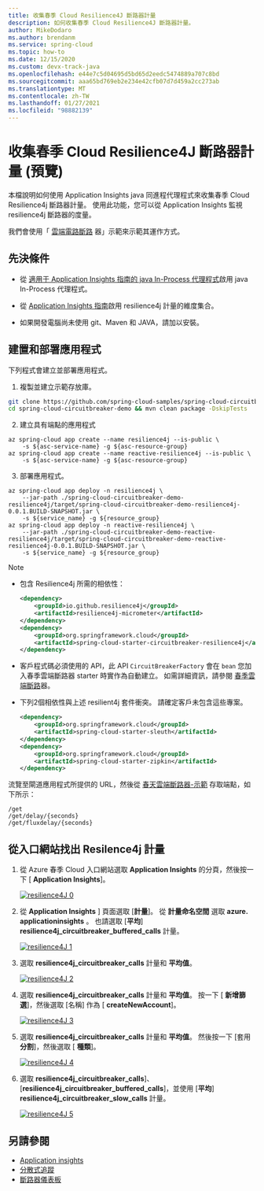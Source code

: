 ```yaml
---
title: 收集春季 Cloud Resilience4J 斷路器計量
description: 如何收集春季 Cloud Resilience4J 斷路器計量。
author: MikeDodaro
ms.author: brendanm
ms.service: spring-cloud
ms.topic: how-to
ms.date: 12/15/2020
ms.custom: devx-track-java
ms.openlocfilehash: e44e7c5d04695d5bd65d2eedc5474889a707c8bd
ms.sourcegitcommit: aaa65bd769eb2e234e42cfb07d7d459a2cc273ab
ms.translationtype: MT
ms.contentlocale: zh-TW
ms.lasthandoff: 01/27/2021
ms.locfileid: "98882139"
---
```

# <a name="collect-spring-cloud-resilience4j-circuit-breaker-metrics-preview"></a>收集春季 Cloud Resilience4J 斷路器計量 (預覽) 

本檔說明如何使用 Application Insights java 同進程代理程式來收集春季 Cloud Resilience4j 斷路器計量。  使用此功能，您可以從 Application Insights 監視 resilience4j 斷路器的度量。

我們會使用「 [雲端電路斷路](https://github.com/spring-cloud-samples/spring-cloud-circuitbreaker-demo) 器」示範來示範其運作方式。

## <a name="prerequisites"></a>先決條件

* 從 [適用于 Application Insights 指南的 java In-Process 代理程式](./spring-cloud-howto-application-insights.md#enable-java-in-process-agent-for-application-insights)啟用 java In-Process 代理程式。 

* 從 [Application Insights 指南](../azure-monitor/app/pre-aggregated-metrics-log-metrics.md#custom-metrics-dimensions-and-pre-aggregation)啟用 resilience4j 計量的維度集合。

* 如果開發電腦尚未使用 git、Maven 和 JAVA，請加以安裝。

## <a name="build-and-deploy-apps"></a>建置和部署應用程式

下列程式會建立並部署應用程式。

1. 複製並建立示範存放庫。

```bash
git clone https://github.com/spring-cloud-samples/spring-cloud-circuitbreaker-demo.git
cd spring-cloud-circuitbreaker-demo && mvn clean package -DskipTests
```

2. 建立具有端點的應用程式

```azurecli
az spring-cloud app create --name resilience4j --is-public \
    -s ${asc-service-name} -g ${asc-resource-group}
az spring-cloud app create --name reactive-resilience4j --is-public \
    -s ${asc-service-name} -g ${asc-resource-group}
```

3. 部署應用程式。

```azurecli
az spring-cloud app deploy -n resilience4j \
    --jar-path ./spring-cloud-circuitbreaker-demo-resilience4j/target/spring-cloud-circuitbreaker-demo-resilience4j-0.0.1.BUILD-SNAPSHOT.jar \
    -s ${service_name} -g ${resource_group}
az spring-cloud app deploy -n reactive-resilience4j \
    --jar-path ./spring-cloud-circuitbreaker-demo-reactive-resilience4j/target/spring-cloud-circuitbreaker-demo-reactive-resilience4j-0.0.1.BUILD-SNAPSHOT.jar \
    -s ${service_name} -g ${resource_group}
```

> [!Note]
>
> * 包含 Resilience4j 所需的相依性：
>
>   ```xml
>   <dependency>
>       <groupId>io.github.resilience4j</groupId>
>       <artifactId>resilience4j-micrometer</artifactId>
>   </dependency>
>   <dependency>
>       <groupId>org.springframework.cloud</groupId>
>       <artifactId>spring-cloud-starter-circuitbreaker-resilience4j</artifactId>
>   </dependency>
>   ```
> * 客戶程式碼必須使用的 API，此 API `CircuitBreakerFactory` 會在 `bean` 您加入春季雲端斷路器 starter 時實作為自動建立。 如需詳細資訊，請參閱 [春季雲端斷路](https://spring.io/projects/spring-cloud-circuitbreaker#overview)器。
>
> * 下列2個相依性與上述 resilient4j 套件衝突。  請確定客戶未包含這些專案。
>
>   ```xml
>   <dependency>
>       <groupId>org.springframework.cloud</groupId>
>       <artifactId>spring-cloud-starter-sleuth</artifactId>
>   </dependency>
>   <dependency>
>       <groupId>org.springframework.cloud</groupId>
>       <artifactId>spring-cloud-starter-zipkin</artifactId>
>   </dependency>
>   ```
>
>
> 流覽至閘道應用程式所提供的 URL，然後從 [春天雲端斷路器-示範](https://github.com/spring-cloud-samples/spring-cloud-circuitbreaker-demo) 存取端點，如下所示：
>
>   ```console
>   /get
>   /get/delay/{seconds}
>   /get/fluxdelay/{seconds}
>   ```

## <a name="locate-resilence4j-metrics-from-portal"></a>從入口網站找出 Resilence4j 計量

1. 從 Azure 春季 Cloud 入口網站選取 **Application Insights** 的分頁，然後按一下 [ **Application Insights**]。

   [![resilience4J 0](media/spring-cloud-resilience4j/resilience4J-0.png)](media/spring-cloud-resilience4j/resilience4J-0.PNG)

2. 從 **Application Insights** ] 頁面選取 [**計量**]。  從 **計量命名空間** 選取 **azure. applicationinsights** 。  也請選取 [**平均**] **resilience4j_circuitbreaker_buffered_calls** 計量。

   [![resilience4J 1](media/spring-cloud-resilience4j/resilience4J-1.png)](media/spring-cloud-resilience4j/resilience4J-1.PNG)

3. 選取 **resilience4j_circuitbreaker_calls** 計量和 **平均值**。

   [![resilience4J 2](media/spring-cloud-resilience4j/resilience4J-2.png)](media/spring-cloud-resilience4j/resilience4J-2.PNG)

4. 選取 **resilience4j_circuitbreaker_calls**  計量和 **平均值**。  按一下 [ **新增篩選**]，然後選取 [名稱] 作為 [ **createNewAccount**]。

   [![resilience4J 3](media/spring-cloud-resilience4j/resilience4J-3.png)](media/spring-cloud-resilience4j/resilience4J-3.PNG)

5. 選取 **resilience4j_circuitbreaker_calls**  計量和 **平均值**。  然後按一下 [套用 **分割**]，然後選取 [ **種類**]。

   [![resilience4J 4](media/spring-cloud-resilience4j/resilience4J-4.png)](media/spring-cloud-resilience4j/resilience4J-4.PNG)

6. 選取 **resilience4j_circuitbreaker_calls**]、[**resilience4j_circuitbreaker_buffered_calls**]，並使用 [**平均**] **resilience4j_circuitbreaker_slow_calls** 計量。

   [![resilience4J 5](media/spring-cloud-resilience4j/resilience4j-5.png)](media/spring-cloud-resilience4j/resilience4j-5.PNG)

## <a name="see-also"></a>另請參閱

* [Application insights](./spring-cloud-howto-application-insights.md)
* [分散式追蹤](spring-cloud-tutorial-distributed-tracing.md)
* [斷路器儀表板](spring-cloud-tutorial-circuit-breaker.md)